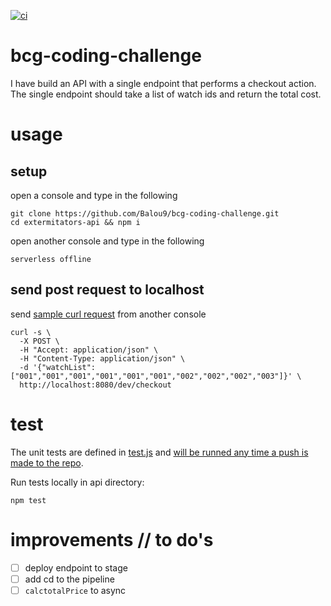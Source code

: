 [![ci](https://github.com/Balou9/bcg-coding-challenge/workflows/ci/badge.svg)](https://github.com/Balou9/bcg-coding-challenge/actions)

# bcg-coding-challenge
I have build an API with a single endpoint that performs a
checkout action. The single endpoint should take a list of watch ids and return the total cost.

# usage
## setup
open a console and type in the following
```
git clone https://github.com/Balou9/bcg-coding-challenge.git  
cd extermitators-api && npm i  
```
open another console and type in the following

```
serverless offline
```

## send post request to localhost
send [sample curl request](https://github.com/Balou9/bcg-coding-challenge/blob/main/extermitators-api/sample.sh) from another console

```
curl -s \
  -X POST \
  -H "Accept: application/json" \
  -H "Content-Type: application/json" \
  -d '{"watchList":["001","001","001","001","001","001","002","002","002","003"]}' \
  http://localhost:8080/dev/checkout
```

# test
The unit tests are defined in [test.js](https://github.com/Balou9/bcg-coding-challenge/blob/main/extermitators-api/test.js) and [will be runned any time a push is made to the repo](https://github.com/Balou9/bcg-coding-challenge/blob/main/.github/workflows/ci.yml).


Run tests locally in api directory:
```
npm test
```

# improvements // to do's

- [ ] deploy endpoint to stage
- [ ] add cd to the pipeline
- [ ] `calctotalPrice` to async
